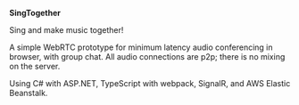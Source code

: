 **SingTogether**

Sing and make music together!

A simple WebRTC prototype for minimum latency audio conferencing in browser, with group chat.  All audio connections are p2p; there is no mixing on the server.

Using C# with ASP.NET, TypeScript with webpack, SignalR, and AWS Elastic Beanstalk.